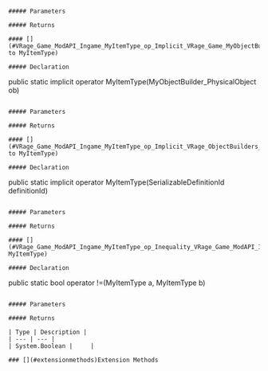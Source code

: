 ```

##### Parameters

##### Returns

#### [](#VRage_Game_ModAPI_Ingame_MyItemType_op_Implicit_VRage_Game_MyObjectBuilder_PhysicalObject__VRage_Game_ModAPI_Ingame_MyItemType)Implicit(MyObjectBuilder\_PhysicalObject to MyItemType)

##### Declaration

```
public static implicit operator MyItemType(MyObjectBuilder_PhysicalObject ob)
```

##### Parameters

##### Returns

#### [](#VRage_Game_ModAPI_Ingame_MyItemType_op_Implicit_VRage_ObjectBuilders_SerializableDefinitionId__VRage_Game_ModAPI_Ingame_MyItemType)Implicit(SerializableDefinitionId to MyItemType)

##### Declaration

```
public static implicit operator MyItemType(SerializableDefinitionId definitionId)
```

##### Parameters

##### Returns

#### [](#VRage_Game_ModAPI_Ingame_MyItemType_op_Inequality_VRage_Game_ModAPI_Ingame_MyItemType_VRage_Game_ModAPI_Ingame_MyItemType_)Inequality(MyItemType, MyItemType)

##### Declaration

```
public static bool operator !=(MyItemType a, MyItemType b)
```

##### Parameters

##### Returns

| Type | Description |
| --- | --- |
| System.Boolean |     |

### [](#extensionmethods)Extension Methods